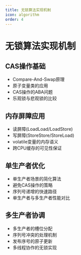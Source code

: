 ```yaml
---
title: 无锁算法实现机制
icon: algorithm
order: 4
---
```


# 无锁算法实现机制

## CAS操作基础

- Compare-And-Swap原理
- 原子变量类的应用
- CAS操作的ABA问题
- 乐观锁与悲观锁的比较

## 内存屏障应用

- 读屏障(LoadLoad/LoadStore)
- 写屏障(StoreStore/StoreLoad)
- volatile变量的内存语义
- 跨CPU缓存的可见性保证

## 单生产者优化

- 单生产者场景的简化算法
- 避免CAS操作的策略
- 序列号递增的快速路径
- 单生产者与多生产者性能对比

## 多生产者协调

- 多生产者的槽位分配
- 序列号冲突的处理机制
- 发布序号的原子更新
- 多线程协作的无锁实现
